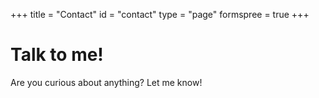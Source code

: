 +++
title = "Contact"
id = "contact"
type = "page"
formspree = true
+++

# Talk to me! 

Are you curious about anything? Let me know!
